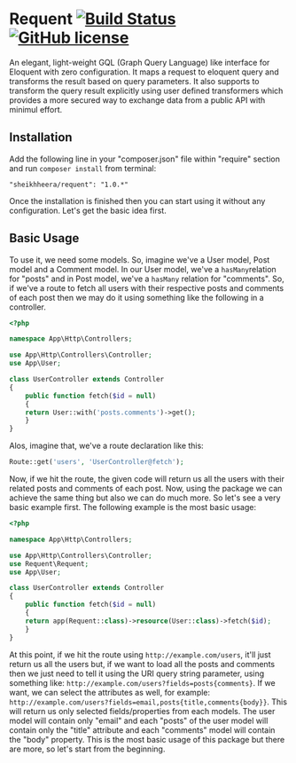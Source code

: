 # Requent [![Build Status](https://travis-ci.org/heera/requent.svg?branch=master)](https://travis-ci.org/heera/requent) [![GitHub license](https://img.shields.io/badge/license-MIT-blue.svg)](https://raw.githubusercontent.com/heera/requent/master/LICENSE)

An elegant, light-weight GQL (Graph Query Language) like interface for Eloquent with zero configuration. It maps a request to eloquent query and transforms the result based on query parameters. It also supports to transform the query result explicitly using user defined transformers which provides a more secured way to exchange data from a public API with minimul effort.

## Installation

Add the following line in your "composer.json" file within "require" section and run `composer install` from terminal:

    "sheikhheera/requent": "1.0.*"

Once the installation is finished then you can start using it without any configuration. Let's get the basic idea first.

## Basic Usage

To use it, we need some models. So, imagine we've a User model, Post model and a Comment model. In our User model, we've a `hasMany`relation for "posts" and in Post model, we've a `hasMany` relation for "comments". So, if we've a route to fetch all users with their respective posts and comments of each post then we may do it using something like the following in a controller.

```php
<?php

namespace App\Http\Controllers;

use App\Http\Controllers\Controller;
use App\User;

class UserController extends Controller
{
    public function fetch($id = null)
    {
	return User::with('posts.comments')->get();
    }
}
```

Alos, imagine that, we've a route declaration like this:

```php
Route::get('users', 'UserController@fetch');
```

Now, if we hit the route, the given code will return us all the users with their related posts and comments of each post. Now, using the package we can achieve the same thing but also we can do much more. So let's see a very basic example first. The following example is the most basic usage:

```php
<?php

namespace App\Http\Controllers;

use App\Http\Controllers\Controller;
use Requent\Requent;
use App\User;

class UserController extends Controller
{
    public function fetch($id = null)
    {
	return app(Requent::class)->resource(User::class)->fetch($id);
    }
}
```

At this point, if we hit the route using `http://example.com/users`, it'll just return us all the users but, if we want to load all the posts and comments then we just need to tell it using the URI query string parameter, using something like: `http://example.com/users?fields=posts{comments}`. If we want, we can select the attributes as well, for example: `http://example.com/users?fields=email,posts{title,comments{body}}`. This will return us only selected fields/properties from each models. The user model will contain only "email" and each "posts" of the user model will contain only the "title" attribute and each "comments" model will contain the "body" property. This is the most basic usage of this package but there are more, so let's start from the beginning.

